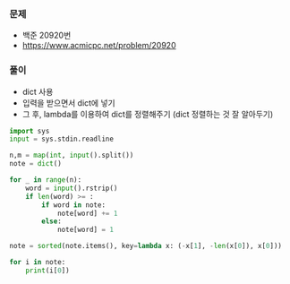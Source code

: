 ### 문제
* 백준 20920번
* https://www.acmicpc.net/problem/20920

### 풀이
* dict 사용
* 입력을 받으면서 dict에 넣기
* 그 후, lambda를 이용하여 dict를 정렬해주기 (dict 정렬하는 것 잘 알아두기)

```python
import sys
input = sys.stdin.readline

n,m = map(int, input().split())
note = dict()

for _ in range(n):
    word = input().rstrip()
    if len(word) >= :
        if word in note:
            note[word] += 1
        else:
            note[word] = 1

note = sorted(note.items(), key=lambda x: (-x[1], -len(x[0]), x[0]))

for i in note:
    print(i[0])

```
